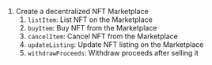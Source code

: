 1. Create a decentralized NFT Marketplace
   1. `listItem`: List NFT on the Marketplace
   2. `buyItem`: Buy NFT from the Marketplace
   3. `cancelItem`: Cancel NFT from the Marketplace
   4. `updateListing`: Update NFT listing on the Marketplace
   5. `withdrawProceeds`: Withdraw proceeds after selling it
